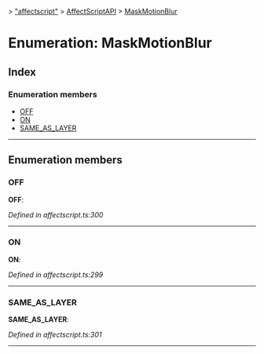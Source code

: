 [](../README.md) > ["affectscript"](../modules/_affectscript_.md) > [AffectScriptAPI](../modules/_affectscript_.affectscriptapi.md) > [MaskMotionBlur](/_affectscript_.affectscriptapi.maskmotionblur.md)

# Enumeration: MaskMotionBlur

## Index

### Enumeration members

* [OFF](_affectscript_.affectscriptapi.maskmotionblur.md#off)
* [ON](_affectscript_.affectscriptapi.maskmotionblur.md#on)
* [SAME_AS_LAYER](_affectscript_.affectscriptapi.maskmotionblur.md#same_as_layer)

---

## Enumeration members

<a id="off"></a>

###  OFF

**OFF**: 

*Defined in affectscript.ts:300*

___
<a id="on"></a>

###  ON

**ON**: 

*Defined in affectscript.ts:299*

___
<a id="same_as_layer"></a>

###  SAME_AS_LAYER

**SAME_AS_LAYER**: 

*Defined in affectscript.ts:301*

___

